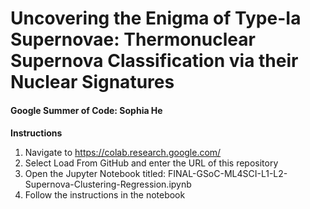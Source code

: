 # Uncovering the Enigma of Type-Ia Supernovae: Thermonuclear Supernova Classification via their Nuclear Signatures
#### Google Summer of Code: Sophia He
#### 


**Instructions**
1. Navigate to https://colab.research.google.com/
2. Select Load From GitHub and enter the URL of this repository
3. Open the Jupyter Notebook titled: FINAL-GSoC-ML4SCI-L1-L2-Supernova-Clustering-Regression.ipynb
4. Follow the instructions in the notebook
